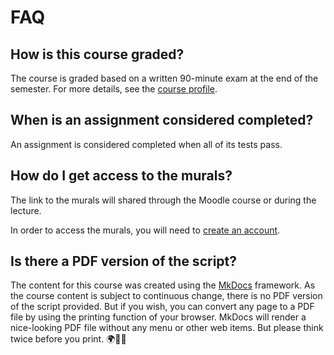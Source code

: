 # FAQ

## How is this course graded?

The course is graded based on a written 90-minute exam at the end of the semester.
For more details, see the [course profile](./about/course_profile.md#assessment).

## When is an assignment considered completed?

An assignment is considered completed when all of its tests pass.

## How do I get access to the murals?

The link to the murals will shared through the Moodle course or during the lecture.

In order to access the murals, you will need to [create an account](https://www.mural.co/).

## Is there a PDF version of the script?

The content for this course was created using the [MkDocs](https://www.mkdocs.org/) framework.
As the course content is subject to continuous change, there is no PDF version of the script provided.
But if you wish, you can convert any page to a PDF file by using the printing function of your browser.
MkDocs will render a nice-looking PDF file without any menu or other web items.
But please think twice before you print. 🌍🌿🌈
